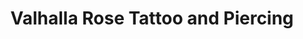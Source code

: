 ---
title: "Valhalla Rose Tattoo and Piercing"
url: /norfolk/valhalla-rose-tattoo-and-piercing/
shop: tattoo
---